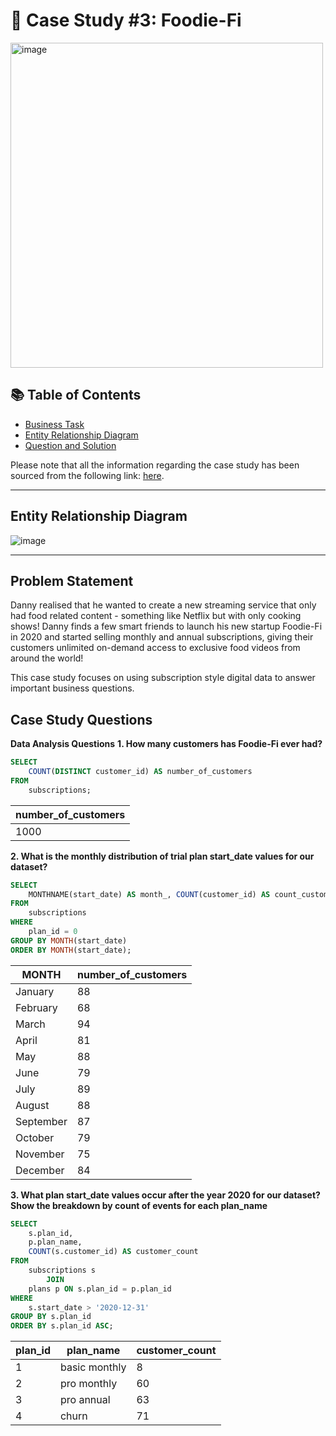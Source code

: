 # 🥑 Case Study #3: Foodie-Fi 
<img src="https://user-images.githubusercontent.com/81607668/129742132-8e13c136-adf2-49c4-9866-dec6be0d30f0.png" width="500" height="520" alt="image">

## 📚 Table of Contents
- [Business Task](#problem-statement)
- [Entity Relationship Diagram](#entity-relationship-diagram)
- [Question and Solution](#case-Study-questions)

Please note that all the information regarding the case study has been sourced from the following link: [here](https://8weeksqlchallenge.com/case-study-3/). 

***
## Entity Relationship Diagram

![image](https://user-images.githubusercontent.com/81607668/129744449-37b3229b-80b2-4cce-b8e0-707d7f48dcec.png)

***
## Problem Statement

Danny realised that he wanted to create a new streaming service that only had food related content - something like Netflix but with only cooking shows! Danny finds a few smart friends to launch his new startup Foodie-Fi in 2020 and started selling monthly and annual subscriptions, giving their customers unlimited on-demand access to exclusive food videos from around the world!

This case study focuses on using subscription style digital data to answer important business questions.

## Case Study Questions

**Data Analysis Questions**
**1. How many customers has Foodie-Fi ever had?**

````sql
SELECT 
    COUNT(DISTINCT customer_id) AS number_of_customers
FROM
    subscriptions;
````

| number_of_customers       |
| ------------------------- |
| 1000                      |

**2. What is the monthly distribution of trial plan start_date values for our dataset?**

````sql
SELECT 
    MONTHNAME(start_date) AS month_, COUNT(customer_id) AS count_customers
FROM
    subscriptions
WHERE
    plan_id = 0
GROUP BY MONTH(start_date)
ORDER BY MONTH(start_date);
````

| MONTH   | number_of_customers    |
| ------- |  --------------------- |
| January   |  88                  |
| February  |  68                  |
| March     |  94                  |
| April     |  81                  |
| May       |  88                  |
| June      |  79                  |
| July      |  89                  |
| August    |  88                  |
| September |  87                  |
| October   |  79                  |
| November  |  75                  |
| December  |  84                  |

**3. What plan start_date values occur after the year 2020 for our dataset? Show the breakdown by count of events for each plan_name**

````sql
SELECT 
    s.plan_id,
    p.plan_name,
    COUNT(s.customer_id) AS customer_count
FROM
    subscriptions s
        JOIN
    plans p ON s.plan_id = p.plan_id
WHERE
    s.start_date > '2020-12-31'
GROUP BY s.plan_id
ORDER BY s.plan_id ASC;
````

| plan_id | plan_name     | customer_count   |
| ------- | ------------- | ---------------- |
| 1       | basic monthly | 8                |
| 2       | pro monthly   | 60               |
| 3       | pro annual    | 63               |
| 4       | churn         | 71               |
